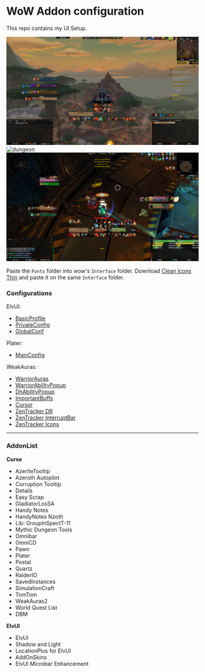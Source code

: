 # WoW Addon configuration
This repo contains my UI Setup.

![interface](https://raw.githubusercontent.com/EmilioJeldes/WoW/master/assets/interface.jpg) ![dungeon](https://raw.githubusercontent.com/EmilioJeldes/WoW/master/assets/dung.jpg) ![arena](https://raw.githubusercontent.com/EmilioJeldes/WoW/master/assets/arena.jpg)

Paste the `Fonts` folder into wow's `Interface` folder.
Download [Clean Icons Thin](https://www.wowinterface.com/downloads/info19844-CleanIcons-Thin.html) and paste it on the same `Interface` folder.

### Configurations

ElvUI:
* [BasicProfile](https://raw.githubusercontent.com/EmilioJeldes/WoW/master/elvui.conf)
* [PrivateConfig](https://raw.githubusercontent.com/EmilioJeldes/WoW/master/elvui_priv.conf)
* [GlobalConf](https://raw.githubusercontent.com/EmilioJeldes/WoW/master/elvui_global.conf)

Plater:
* [MainConfig](https://raw.githubusercontent.com/EmilioJeldes/WoW/master/plater.conf)

WeakAuras:
* [WarriorAuras](https://raw.githubusercontent.com/EmilioJeldes/WoW/master/wa_warrior.string)
* [WarriorAbilityPopup](https://raw.githubusercontent.com/EmilioJeldes/WoW/master/wa_warrior_ability_popup.string)
* [DhAbilityPopup](https://raw.githubusercontent.com/EmilioJeldes/WoW/master/dh_ability_popup.txt)
* [ImportantBuffs](https://raw.githubusercontent.com/EmilioJeldes/WoW/master/wa_important_buffs.txt)
* [Cursor](https://raw.githubusercontent.com/EmilioJeldes/WoW/master/wa_cursor%2Ctxt)
* [ZenTracker DB](https://raw.githubusercontent.com/EmilioJeldes/WoW/master/wa_zt_main.txt)
* [ZenTracker InterruptBar](https://raw.githubusercontent.com/EmilioJeldes/WoW/master/wa_zt_interrupt_bar.txt)
* [ZenTracker Icons](https://raw.githubusercontent.com/EmilioJeldes/WoW/master/wa_zt_icons.txt)

-----------------
### AddonList

**Curse**
* AzeriteTooltip
* Azeroth Autopilot
* Corruption Tooltip
* Details
* Easy Scrap
* GladiatorLosSA
* Handy Notes
* HandyNotes Nzoth
* Lib: GroupInSpectT-11
* Mythic Dungeon Tools
* Omnibar
* OmniCD
* Pawn
* Plater
* Postal
* Quartz
* RaiderIO
* SavedInstances
* SimulationCraft
* TomTom
* WeakAuras2
* World Quest List
* DBM


**ElvUI**
* ElvUI
* Shadow and Light
* LocationPlus for ElvUI
* AddOnSkins
* ElvUI Microbar Enhancement
